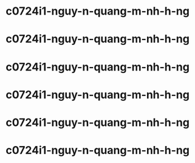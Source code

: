 # c0724i1-nguy-n-quang-m-nh-h-ng
# c0724i1-nguy-n-quang-m-nh-h-ng
# c0724i1-nguy-n-quang-m-nh-h-ng
# c0724i1-nguy-n-quang-m-nh-h-ng
# c0724i1-nguy-n-quang-m-nh-h-ng
# c0724i1-nguy-n-quang-m-nh-h-ng
